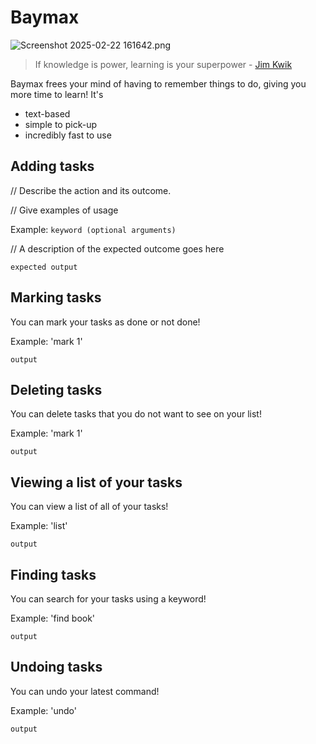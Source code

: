 # Baymax

![Screenshot 2025-02-22 161642.png](..%2F..%2F..%2FPictures%2FScreenshots%2FScreenshot%202025-02-22%20161642.png)

> If knowledge is power, learning is your superpower - [Jim Kwik](https://iamfearlesssoul.com/jim-kwik-quotes/)

Baymax frees your mind of having to remember things to do, giving you more time to learn! It's

- text-based
- simple to pick-up
- incredibly fast to use

## Adding tasks

// Describe the action and its outcome.

// Give examples of usage

Example: `keyword (optional arguments)`

// A description of the expected outcome goes here

```
expected output
```

## Marking tasks

You can mark your tasks as done or not done!

Example: 'mark 1'

```
output
```

## Deleting tasks

You can delete tasks that you do not want to see on your list!

Example: 'mark 1'

```
output
```

## Viewing a list of your tasks

You can view a list of all of your tasks!

Example: 'list'

```
output
```

## Finding tasks

You can search for your tasks using a keyword!

Example: 'find book'

```
output
```

## Undoing tasks

You can undo your latest command!

Example: 'undo'

```
output
```
